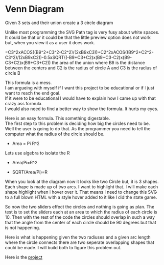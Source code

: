 # Venn Diagram

Given 3 sets and their union create a 3 circle diagram

Unlike most programming the SVG Path tag is very fusy about white spaces. It could be that or it could be that the little preview option does not work but, when you view it as a user it does work.

=C3^2xACOS((B9^2+C3^2-C2^2)/(2xB9xC3))+C2^2xACOS((B9^2+C2^2-C3^2)/(2xB9xC2))-0.5xSQRT((-B9+C3+C2)x(B9+C3-C2)x(B9-C3+C2)x(B9+C3+C2))
the area of the union where B9 is the distance between the centers and C2 is the radius of circle A and C3 is the radius of circle B

This formula is a mess.  
I am argueing with myself if I want this project to be educational or if I just want to reach the end goal.  
If it were to be educational I would have to explain how I came up with that crazy ass formula.  
I would also need to find a better way to show the formula.  It hurts my eyes.

Here is an easy formula. This something digestable.  
The first step to this problem is deciding how big the circles need to be.  
Well the user is going to do that.
As the programmer you need to tell the computer what the radius of the circle should be.

* Area = Pi R^2

Lets use algebra to isolate the R

* Area/Pi=R^2

* SQRT(Area/Pi)=R


When you look at the diagram now it looks like two Circle but, it is 3 shapes.
Each shape is made up of two arcs.  I want to highlight that.
I will make each shape highlight when I hover over it.  That means I need to change this SVG to 
a full blown HTML with a style hover added to it like I did the state game.

So now the two sliders effect the circles and nothing is going as plan.
The test is to set the sliders each at an area to which the radius of each circle is 10.
Then with the rest of the code the circles should overlap in such a way 
that the angle from the center of each circle should be 90 degrees but that is not happening.  

Here is what is happening given the two radiuses and a given arc length where the circle connects 
there are two seperate overlapping shapes that could be made.  I will build both to figure this problem out. 


Here is the [project](https://theowlseye.github.io/VennDiagram/VennDiagram.html)
